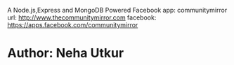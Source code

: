 A Node.js,Express and MongoDB Powered Facebook app: communitymirror
url: http://www.thecommunitymirror.com
facebook: https://apps.facebook.com/communitymirror

Author: Neha Utkur
===

